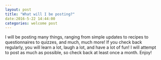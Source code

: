 ```yaml
---
layout: post
title: "What will I be posting?"
date:2016-5-22 14:44:00
categories: welcome post
---
```

I will be posting many things, ranging from simple updates to recipes to questionnaires to quizzes, and much, much more!  If you check back
regularly, you will learn a lot, laugh a lot, and have a lot of fun!  I will attempt to post as much as possible, so check back at least 
once a month.  Enjoy!
